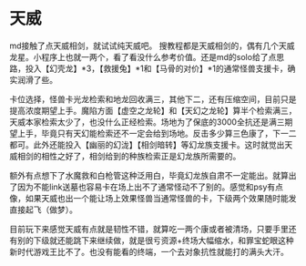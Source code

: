 # 天威

md接触了点天威相剑，就试试纯天威吧。 搜教程都是天威相剑的，偶有几个天威龙星。小程序上也就一两个，看了看没什么参考价值。还是md的solo给了点思路，投入【幻壳龙】\*3，【救援兔】\*1和【马骨的对价】\*1的通常怪兽支援卡，确实润滑了些。

卡位选择，怪兽卡光龙检索和地龙回收满三，其他下二，还有压缩空间，目前只是提高浓度期望上手。魔陷方面【虚空之龙轮】和【天幻之龙轮】算半个检索满三，天威本家检索太少了，也没什么正经检索。场地为了保底的3000全抗还是满三期望上手，毕竟只有天幻能检索还不一定会给到场地。反击多少算三色康了，下一二都可。此外还能投入【幽丽的幻泷】【相剑暗转】等幻龙族支援卡。这时就觉出天威相剑的相性之好了，相剑给到的种族检索正是幻龙族所需要的。

额外有点想下了水魔救和白枪管这种泛用白，毕竟幻龙族自肃不一定能出。就算出了因为不能link送墓也容易卡在场上出不了通常怪动不了别的。感觉和psy有点像，如果天威也出一个能让场上效果怪兽当通常怪兽的卡，下级两个效果随时能发直接起飞（做梦）。

目前玩下来感觉天威有点就是韧性不错，就算吃一两个康或者被清场，只要手里还有别的下级就还能跳下来继续做，就是很亏资源+终场大幅缩水，和罪宝蛇眼这种新时代游戏王比不了。也没有能看的终端，一个去对象抗性就能打的满头大汗。
